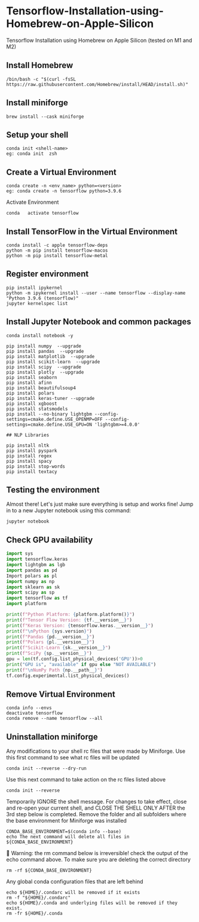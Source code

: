# Tensorflow-Installation-using-Homebrew-on-Apple-Silicon
Tensorflow Installation using Homebrew on Apple Silicon (tested on M1 and M2)

## Install Homebrew

```
/bin/bash -c "$(curl -fsSL https://raw.githubusercontent.com/Homebrew/install/HEAD/install.sh)"
```

## Install miniforge
```
brew install --cask miniforge
```

## Setup your shell
```
conda init <shell-name>
eg: conda init  zsh
```

## Create a Virtual Environment 
```
conda create -n <env_name> python=<version>
eg: conda create -n tensorflow python=3.9.6
```
Activate Environment
```
conda	activate tensorflow
```

## Install TensorFlow in the Virtual Environment 

```
conda install -c apple tensorflow-deps
python -m pip install tensorflow-macos
python -m pip install tensorflow-metal
```

## Register environment 
```
pip install ipykernel
python -m ipykernel install --user --name tensorflow --display-name "Python 3.9.6 (tensorflow)"
jupyter kernelspec list
```

## Install Jupyter Notebook and common packages 

```
conda install notebook -y

pip install numpy  --upgrade
pip install pandas  --upgrade
pip install matplotlib  --upgrade
pip install scikit-learn  --upgrade
pip install scipy  --upgrade
pip install plotly  --upgrade
pip install seaborn
pip install afinn
pip install beautifulsoup4
pip install polars
pip install keras-tuner --upgrade
pip install xgboost
pip install statsmodels
pip install --no-binary lightgbm --config-settings=cmake.define.USE_OPENMP=OFF --config-settings=cmake.define.USE_GPU=ON 'lightgbm>=4.0.0'

## NLP Libraries

pip install nltk
pip install pyspark
pip install regex
pip install spacy
pip install stop-words 
pip install textacy
```

## Testing the environment

Almost there! Let's just make sure everything is setup and works fine! Jump in to a new Jupyter notebook using this command:

```
jupyter notebook
```

## Check GPU availability

``` python
import sys
import tensorflow.keras
import lightgbm as lgb
import pandas as pd
Import polars as pl
import numpy as np
import sklearn as sk
import scipy as sp
import tensorflow as tf
import platform

print(f"Python Platform: {platform.platform()}")
print(f"Tensor Flow Version: {tf.__version__}")
print(f"Keras Version: {tensorflow.keras.__version__}")
print(f"\nPython {sys.version}")
print(f"Pandas {pd.__version__}")
print(f"Polars {pl.__version__}")
print(f"Scikit-Learn {sk.__version__}")
print(f"SciPy {sp.__version__}")
gpu = len(tf.config.list_physical_devices('GPU'))>0
print("GPU is", "available" if gpu else "NOT AVAILABLE")
print(f"\nNumPy Path {np.__path__}")
tf.config.experimental.list_physical_devices()
```

## Remove Virtual Environment
```
conda info --envs
deactivate tensorflow
conda remove --name tensorflow --all
```

## Uninstallation miniforge

Any modifications to your shell rc files that were made by Miniforge. Use this first command to see what rc files will be updated
```
conda init --reverse --dry-run
```

Use this next command to take action on the rc files listed above
```
conda init --reverse
```

Temporarily IGNORE the shell message. For changes to take effect, close and re-open your current shell, and CLOSE THE SHELL ONLY AFTER the 3rd step below is completed. Remove the folder and all subfolders where the base environment for Miniforge was installed
```
CONDA_BASE_ENVIRONMENT=$(conda info --base)
echo The next command will delete all files in ${CONDA_BASE_ENVIRONMENT}
```

🚨 Warning: the rm command below is irreversible! check the output of the echo command above. To make sure you are deleting the correct directory
```
rm -rf ${CONDA_BASE_ENVIRONMENT}
```

Any global conda configuration files that are left behind
```
echo ${HOME}/.condarc will be removed if it exists
rm -f "${HOME}/.condarc"
echo ${HOME}/.conda and underlying files will be removed if they exist.
rm -fr ${HOME}/.conda
```

